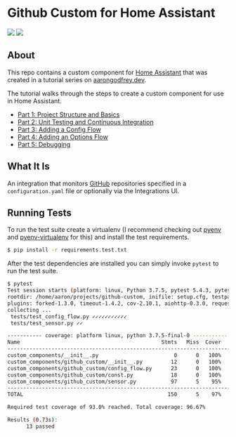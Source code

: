 # Github Custom for Home Assistant

[![](https://img.shields.io/github/license/boralyl/github-custom-component-tutorial?style=for-the-badge)](LICENSE)
[![](https://img.shields.io/github/workflow/status/boralyl/github-custom-component-tutorial/Python%20package?style=for-the-badge)](https://github.com/boralyl/github-custom-component-tutorial/actions)

## About

This repo contains a custom component for [Home Assistant](https://www.home-assistant.io) that was created in a tutorial series
on [aarongodfrey.dev](https://aarongodfrey.dev/home%20automation/building_a_home_assistant_custom_component_part_1/).

The tutorial walks through the steps to create a custom component for use in Home Assistant.

- [Part 1: Project Structure and Basics](https://aarongodfrey.dev/home%20automation/building_a_home_assistant_custom_component_part_1/)
- [Part 2: Unit Testing and Continuous Integration](https://aarongodfrey.dev/home%20automation/building_a_home_assistant_custom_component_part_2/)
- [Part 3: Adding a Config Flow](https://aarongodfrey.dev/home%20automation/building_a_home_assistant_custom_component_part_3/)
- [Part 4: Adding an Options Flow](https://aarongodfrey.dev/home%20automation/building_a_home_assistant_custom_component_part_4/)
- [Part 5: Debugging](https://aarongodfrey.dev/home%20automation/building_a_home_assistant_custom_component_part_5/)

## What It Is

An integration that monitors [GitHub](https://github.com/) repositories specified in a `configuration.yaml` file
or optionally via the Integrations UI.

## Running Tests

To run the test suite create a virtualenv (I recommend checking out [pyenv](https://github.com/pyenv/pyenv) and [pyenv-virtualenv](https://github.com/pyenv/pyenv-virtualenv) for this) and install the test requirements.

```bash
$ pip install -r requirements.test.txt
```

After the test dependencies are installed you can simply invoke `pytest` to run
the test suite.

```bash
$ pytest
Test session starts (platform: linux, Python 3.7.5, pytest 5.4.3, pytest-sugar 0.9.4)
rootdir: /home/aaron/projects/github-custom, inifile: setup.cfg, testpaths: tests
plugins: forked-1.3.0, timeout-1.4.2, cov-2.10.1, aiohttp-0.3.0, requests-mock-1.8.0, xdist-2.1.0, sugar-0.9.4, test-groups-1.0.3, homeassistant-custom-component-0.0.20
collecting ...
 tests/test_config_flow.py ✓✓✓✓✓✓✓✓✓✓✓                                                                                                                                          85% ████████▌
 tests/test_sensor.py ✓✓                                                                                                                                                       100% ██████████

----------- coverage: platform linux, python 3.7.5-final-0 -----------
Name                                             Stmts   Miss  Cover   Missing
------------------------------------------------------------------------------
custom_components/__init__.py                        0      0   100%
custom_components/github_custom/__init__.py         12      0   100%
custom_components/github_custom/config_flow.py      23      0   100%
custom_components/github_custom/const.py            18      0   100%
custom_components/github_custom/sensor.py           97      5    95%   86-89, 121
------------------------------------------------------------------------------
TOTAL                                              150      5    97%

Required test coverage of 93.0% reached. Total coverage: 96.67%

Results (0.73s):
      13 passed
```
